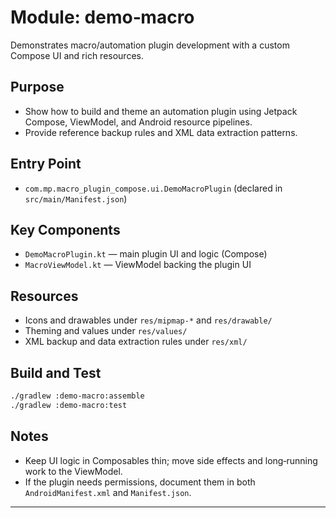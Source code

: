 # Module: demo‑macro

Demonstrates macro/automation plugin development with a custom Compose UI and rich resources.

## Purpose

* Show how to build and theme an automation plugin using Jetpack Compose, ViewModel, and Android resource pipelines.
* Provide reference backup rules and XML data extraction patterns.

## Entry Point

* `com.mp.macro_plugin_compose.ui.DemoMacroPlugin` (declared in `src/main/Manifest.json`)

## Key Components

* `DemoMacroPlugin.kt` — main plugin UI and logic (Compose)
* `MacroViewModel.kt` — ViewModel backing the plugin UI

## Resources

* Icons and drawables under `res/mipmap-*` and `res/drawable/`
* Theming and values under `res/values/`
* XML backup and data extraction rules under `res/xml/`

## Build and Test

```bash
./gradlew :demo-macro:assemble
./gradlew :demo-macro:test
```

## Notes

* Keep UI logic in Composables thin; move side effects and long‑running work to the ViewModel.
* If the plugin needs permissions, document them in both `AndroidManifest.xml` and `Manifest.json`.

---


